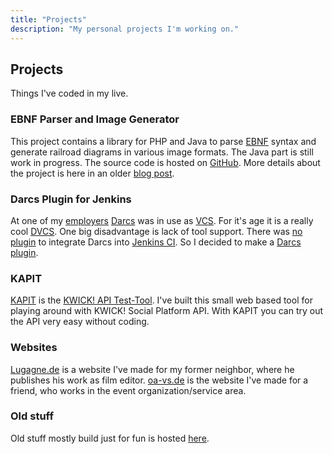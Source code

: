 ```yaml
---
title: "Projects"
description: "My personal projects I'm working on."
---
```


## Projects

Things I've coded in my live.

### EBNF Parser and Image Generator

This project contains a library for PHP and Java to parse [EBNF][13] syntax and generate railroad diagrams in various image formats. The Java part is still work in progress. The source code is hosted on [GitHub][14]. More details about the project is here in an older [blog post][15].

### Darcs Plugin for Jenkins

At one of my [employers][1] [Darcs][2] was in use as [VCS][3]. For it's age it is a really cool [DVCS][4]. One big disadvantage is lack of tool support. There was [no plugin][5] to integrate Darcs into [Jenkins CI][6]. So I decided to make a [Darcs plugin][7].

### KAPIT

[KAPIT][9] is the [KWICK! API Test-Tool][10]. I've built this small web based tool for playing around with KWICK! Social Platform API. With KAPIT you can try out the API very easy without coding.

### Websites

[Lugagne.de][11] is a website I've made for my former neighbor, where he publishes his work as film editor. [oa-vs.de][12] is the website I've made for a friend, who works in the event organization/service area.

### Old stuff

Old stuff mostly build just for fun is hosted [here][8].

[1]:  http://www.kwick.de/
[2]:  http://darcs.net/
[3]:  http://en.wikipedia.org/wiki/Revision_control
[4]:  http://en.wikipedia.org/wiki/Distributed_Version_Control_System
[5]:  http://stackoverflow.com/questions/1468760/is-there-a-darcs-plugin-for-hudson
[6]:  http://jenkins-ci.org/
[7]:  https://github.com/Weltraumschaf/darcs-plugin
[8]:  http://sxs.weltraumschaf.de/
[9]:  http://kapit.weltraumschaf.de/
[10]: http://developer.kwick.com/
[11]: http://www.lugagne.de/
[12]: http://www.oa-vs.de/
[13]: http://en.wikipedia.org/wiki/Extended_Backus%E2%80%93Naur_Form
[14]: https://github.com/Weltraumschaf/ebnf
[15]: https://blog.weltraumschaf.de/posts/parser-and-image-generator-for-ebnf.html